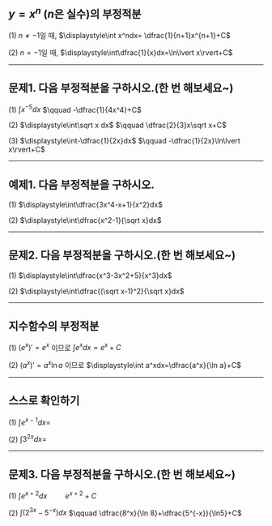 

## $y=x^n$ ($n$은 실수)의 부정적분

(1) $n \ne -1$일 때, $\displaystyle\int x^ndx= \dfrac{1}{n+1}x^{n+1}+C$

(2) $n=-1$일 때, $\displaystyle\int\dfrac{1}{x}dx=\ln\lvert x\rvert+C$


---

## 문제1. 다음 부정적분을 구하시오.(한 번 해보세요~)

(1) $\displaystyle\int x^{-5}dx$ $\qquad -\dfrac{1}{4x^4}+C$

(2) $\displaystyle\int\sqrt x dx$ $\qquad \dfrac{2}{3}x\sqrt x+C$

(3) $\displaystyle\int-\dfrac{1}{2x}dx$ $\qquad -\dfrac{1}{2x}\ln\lvert x\rvert+C$

---

## 예제1. 다음 부정적분을 구하시오.

(1) $\displaystyle\int\dfrac{3x^4-x+1}{x^2}dx$

(2) $\displaystyle\int\dfrac{x^2-1}{\sqrt x}dx$

---

## 문제2. 다음 부정적분을 구하시오.(한 번 해보세요~)

(1) $\displaystyle\int\dfrac{x^3-3x^2+5}{x^3}dx$

(2) $\displaystyle\int\dfrac{(\sqrt x-1)^2}{\sqrt x}dx$

---

## 지수함수의 부정적분


(1) $(e^x)'=e^x$ 이므로 $\displaystyle\int e^xdx=e^x+C$

(2) $(a^x)'=a^x\ln a$ 이므로 $\displaystyle\int a^xdx=\dfrac{a^x}{\ln a}+C$

---

## 스스로 확인하기

(1) $\displaystyle\int e^{x-1}dx=$

(2) $\displaystyle\int3^{2x}dx=$

---

## 문제3. 다음 부정적분을 구하시오.(한 번 해보세요~)

(1) $\displaystyle\int e^{x+2}dx$ $\qquad e^{x+2}+C$

(2) $\displaystyle\int(2^{3x}-5^{-x})dx$ $\qquad \dfrac{8^x}{\ln 8}+\dfrac{5^{-x}}{\ln5}+C$

